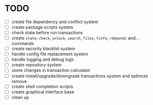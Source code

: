 
# TODO

- [ ] create file dependency and conflict system
- [ ] create package scripts system
- [ ] check state before run transactions
- [ ] create `state`, `check`, `unlock`, `search`, `files`, `finfo`, `rdepends` and... commands
- [ ] create security blacklist system
- [ ] handle config file replacement system
- [ ] handle logging and debug logs
- [ ] create repository system
- [ ] some changes in transaction calculator
- [ ] create install/upgrade/downgrade transactions system and optimize remove
- [ ] create shell completion scripts
- [ ] create graphical interface base
- [ ] clean up
